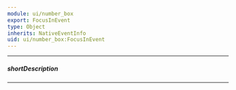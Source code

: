 ```yaml
---
module: ui/number_box
export: FocusInEvent
type: Object
inherits: NativeEventInfo
uid: ui/number_box:FocusInEvent
---
```

---
##### shortDescription
<!-- Description goes here -->

---
<!-- Description goes here -->